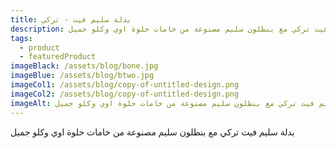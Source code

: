 ```yaml
---
title: بدلة سليم فيت - تركي
description: بدلة سليم فيت تركي مع بنطلون سليم مصنوعة من خامات حلوة اوي وكلو جميل
tags:
  - product
  - featuredProduct
imageBlack: /assets/blog/bone.jpg
imageBlue: /assets/blog/btwo.jpg
imageCol1: /assets/blog/copy-of-untitled-design.png
imageCol2: /assets/blog/copy-of-untitled-design.png
imageAlt: بدلة سليم فيت تركي مع بنطلون سليم مصنوعة من خامات حلوة اوي وكلو جميل
---
```

بدلة سليم فيت تركي مع بنطلون سليم مصنوعة من خامات حلوة اوي وكلو جميل